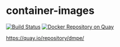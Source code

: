 # container-images

[![Build Status](https://dev.azure.com/cincenko/Container%20Images/_apis/build/status/dmpe.container-images?branchName=master)](https://dev.azure.com/cincenko/Container%20Images/_build/latest?definitionId=1&branchName=master)
[![Docker Repository on Quay](https://quay.io/repository/dmpe/container-repo/status?token=aa46d996-bf74-4c4e-9d0c-3f1ca53d8874 "Docker Repository on Quay")](https://quay.io/repository/dmpe/container-repo)

<https://quay.io/repository/dmpe/>
